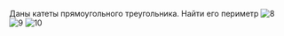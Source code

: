 Даны катеты прямоугольного треугольника. Найти его периметр
![8](https://github.com/Maxsafarov1/java/assets/128669573/d33c466d-18cf-4d87-961a-92f1319c94ad)
![9](https://github.com/Maxsafarov1/java/assets/128669573/420c66e8-0123-40ed-8ef7-61af41db74aa)
![10](https://github.com/Maxsafarov1/java/assets/128669573/a09b639d-1e0a-447d-8834-1f00a56f82f8)
